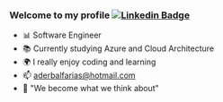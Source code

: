 <!--

### Hi there 👋

**AderbalFarias/AderbalFarias** is a ✨ _special_ ✨ repository because its `README.md` (this file) appears on your GitHub profile.

Here are some ideas to get you started:

- 🔭 I’m currently working on ...
- 🌱 I’m currently learning ...
- 👯 I’m looking to collaborate on ...
- 🤔 I’m looking for help with ...
- 💬 Ask me about ...
- 📫 How to reach me: ...
- 😄 Pronouns: ...
- ⚡ Fun fact: ...

:man_technologist:

# Aderbal Farias [![Linkedin Badge](https://img.shields.io/badge/-LinkedIn-blue?style=flat-square&logo=Linkedin&logoColor=white&link=https://www.linkedin.com/in/aderbalfarias/)](https://www.linkedin.com/in/aderbalfarias/)

-->

### Welcome to my profile [![Linkedin Badge](https://img.shields.io/badge/-LinkedIn-blue?style=flat-square&logo=Linkedin&logoColor=white&link=https://www.linkedin.com/in/aderbalfarias/)](https://www.linkedin.com/in/aderbalfarias/)

 - 📊 Software Engineer 
 - 📚 Currently studying Azure and Cloud Architecture
 - 🌍 I really enjoy coding and learning
 - 📫 aderbalfarias@hotmail.com
 - 💬 "We become what we think about" 
